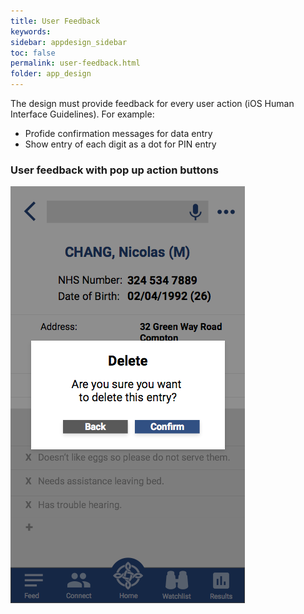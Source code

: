 ```yaml
---
title: User Feedback   
keywords:
sidebar: appdesign_sidebar
toc: false
permalink: user-feedback.html
folder: app_design 
---
```


The design must provide feedback for every user action (iOS Human Interface Guidelines). For example:

* Profide confirmation messages for data entry
* Show entry of each digit as a dot for PIN entry

### User feedback with pop up action buttons

<img class="img-responsive img-thumbnail" src="/images/examples/design-standards-user-interaction-feedback.png">
